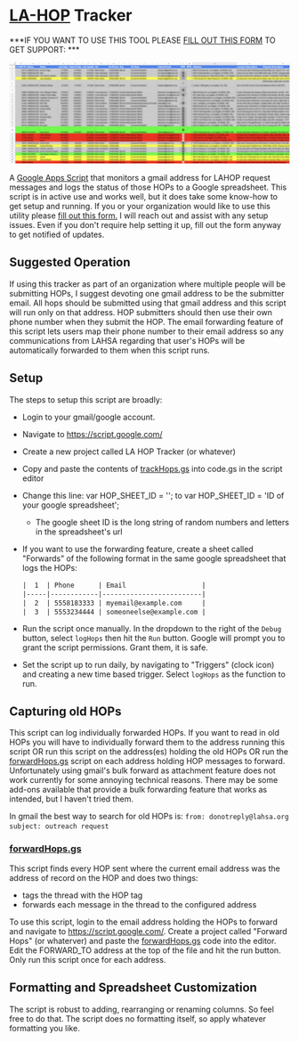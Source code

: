 # [LA-HOP](https://www.lahsa.org/portal/apps/la-hop/) Tracker

***IF YOU WANT TO USE THIS TOOL PLEASE [FILL OUT THIS FORM](https://docs.google.com/forms/d/1a6rOii5MONQSlbHpghopkAFF-Wb70R29dj9kAUEMkt4) TO GET SUPPORT: ***

![Log](./lahop_tracker.png)

A [Google Apps Script](https://developers.google.com/apps-script) that monitors a gmail address for LAHOP request messages and logs the status
of those HOPs to a Google spreadsheet. This script is in active use and works well, but it does
take some know-how to get setup and running. If you or your organization would like to use
this utility please [fill out this form.](https://docs.google.com/forms/d/1a6rOii5MONQSlbHpghopkAFF-Wb70R29dj9kAUEMkt4)
I will reach out and assist with any setup issues. Even if you don't require help setting it up, fill
out the form anyway to get notified of updates.

## Suggested Operation
If using this tracker as part of an organization where multiple people will be submitting HOPs, I
suggest devoting one gmail address to be the submitter email. All hops should be submitted using
that gmail address and this script will run only on that address. HOP submitters should then use their
own phone number when they submit the HOP. The email forwarding feature of this script lets users
map their phone number to their email address so any communications from LAHSA regarding that user's
HOPs will be automatically forwarded to them when this script runs.

## Setup

The steps to setup this script are broadly:

- Login to your gmail/google account.
- Navigate to https://script.google.com/
- Create a new project called LA HOP Tracker (or whatever)
- Copy and paste the contents of [trackHops.gs](https://github.com/bckohan/lahop-tracker/blob/main/trackHops.gs) into code.gs in the script editor
- Change this line: var HOP_SHEET_ID = ''; to var HOP_SHEET_ID = 'ID of your google spreadsheet';
    - The google sheet ID is the long string of random numbers and letters in the spreadsheet's url
- If you want to use the forwarding feature, create a sheet called "Forwards" of the following format in the
same google spreadsheet that logs the HOPs:

      |  1  | Phone      | Email                   |
      |-----|------------|-------------------------|
      |  2  | 5558183333 | myemail@example.com     |
      |  3  | 5553234444 | someoneelse@example.com |
      
- Run the script once manually. In the dropdown to the right of the `Debug` button, select `logHops` then hit the `Run` button. Google will prompt you to grant the script permissions. Grant them, it is safe.
- Set the script up to run daily, by navigating to "Triggers" (clock icon) and creating a new time based trigger. Select `logHops` as the function to run.

## Capturing old HOPs

This script can log individually forwarded HOPs. If you want to read in old HOPs you will have
to individually forward them to the address running this script OR run this script on the address(es)
holding the old HOPs OR run the [forwardHops.gs](https://github.com/bckohan/lahop-tracker/blob/main/forwardHops.gs) script on each address holding HOP messages to forward.
Unfortunately using gmail's bulk forward as attachment feature does not work
currently for some annoying technical reasons. There may be some add-ons available that provide a
bulk forwarding feature that works as intended, but I haven't tried them.

In gmail the best way to search for old HOPs is: `from: donotreply@lahsa.org subject: outreach request`

### [forwardHops.gs](https://github.com/bckohan/lahop-tracker/blob/main/forwardHops.gs)

This script finds every HOP sent where the current email address was the address of record on the HOP and does two things:

* tags the thread with the HOP tag
* forwards each message in the thread to the configured address

To use this script, login to the email address holding the HOPs to forward and navigate to https://script.google.com/. Create a project called "Forward Hops" (or whaterver) and paste the [forwardHops.gs](https://github.com/bckohan/lahop-tracker/blob/main/forwardHops.gs) code into the editor. Edit the FORWARD_TO address at the top of the file and hit the run button. Only run this script once for each address.

## Formatting and Spreadsheet Customization

The script is robust to adding, rearranging or renaming columns. So feel free to do that. The script does no formatting itself, so apply whatever formatting you like.
